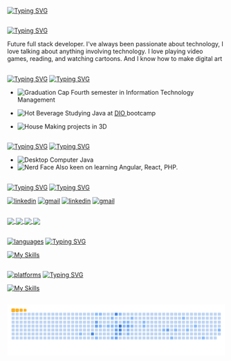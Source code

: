 [![Typing SVG](https://readme-typing-svg.demolab.com?font=Poetsen+One&weight=100&size=24&pause=1000&color=F5B1B0&random=false&width=435&lines=Hi+there!+I'm+Nicole+Valle)](https://git.io/typing-svg#gh-light-mode-only)
## 
[![Typing SVG](https://readme-typing-svg.demolab.com?font=Poetsen+One&weight=100&size=24&pause=1000&color=4C71F2&random=false&width=435&lines=Hi+there!+I'm+Nicole+Valle)](https://git.io/typing-svg#gh-dark-mode-only)

<p align="left">Future full stack developer.
I've always been passionate about technology, I love talking about anything involving technology.
I love playing video games, reading, and watching cartoons.
And I know how to make digital art</p>

##
 


##

 

[![Typing SVG](https://readme-typing-svg.demolab.com?font=Poetsen+One&weight=100&size=24&pause=1000&color=F5B1B0&repeat=false&random=false&width=427&height=41&lines=What+I'm+up+to)](https://git.io/typing-svg#gh-light-mode-only)
[![Typing SVG](https://readme-typing-svg.demolab.com?font=Fira+Code&pause=1000&color=4C71F2&repeat=false&random=false&width=435&lines=What+I'm+up+to)](https://git.io/typing-svg#gh-dark-mode-only)

 - <img src="https://raw.githubusercontent.com/Tarikul-Islam-Anik/Animated-Fluent-Emojis/master/Emojis/Objects/Graduation%20Cap.png" alt="Graduation Cap" width="25" height="25" /> Fourth semester in Information Technology Management

 - <img src="https://raw.githubusercontent.com/Tarikul-Islam-Anik/Animated-Fluent-Emojis/master/Emojis/Food/Hot%20Beverage.png" alt="Hot Beverage" width="25" height="25" /> Studying Java at <a href="https://web.dio.me/play">DIO </a> bootcamp
 - <img src="https://raw.githubusercontent.com/Tarikul-Islam-Anik/Animated-Fluent-Emojis/master/Emojis/Travel%20and%20places/House.png" alt="House" width="25" height="25" /> Making projects in 3D



  



## 

[![Typing SVG](https://readme-typing-svg.demolab.com?font=Poetsen+One&weight=100&size=24&pause=1000&color=F5B1B0&repeat=false&random=false&width=427&height=41&lines=Technologies+I'm+learning)](https://git.io/typing-svg#gh-light-mode-only)
[![Typing SVG](https://readme-typing-svg.demolab.com?font=Fira+Code&pause=1000&color=4C71F2&repeat=false&random=false&width=435&lines=Technologies+I'm+learning)](https://git.io/typing-svg#gh-dark-mode-only)
 - <img src="https://raw.githubusercontent.com/Tarikul-Islam-Anik/Animated-Fluent-Emojis/master/Emojis/Objects/Desktop%20Computer.png" alt="Desktop Computer" width="25" height="25" />  Java
 - <img src="https://raw.githubusercontent.com/Tarikul-Islam-Anik/Animated-Fluent-Emojis/master/Emojis/Smilies/Nerd%20Face.png" alt="Nerd Face" width="25" height="25" /> Also keen on learning Angular, React, PHP.
##

[![Typing SVG](https://readme-typing-svg.demolab.com?font=Poetsen+One&weight=100&size=24&pause=1000&color=F5B1B0&repeat=false&random=false&width=427&height=41&lines=Social+media)](https://git.io/typing-svg#gh-light-mode-only)
[![Typing SVG](https://readme-typing-svg.demolab.com?font=Fira+Code&pause=1000&color=4C71F2&repeat=false&random=false&width=435&lines=Social+media)](https://git.io/typing-svg#gh-dark-mode-only)

[![linkedin](https://img.shields.io/badge/LinkedIn-f5b1b0?style=for-the-badge&logo=linkedin&logoColor=ffffff)](www.linkedin.com/in/nicole-valle-gurgel-364160201#gh-light-mode-only)
[![gmail](https://img.shields.io/badge/Gmail-f5b1b0?style=for-the-badge&logo=gmail&logoColor=ffffff)](mailto:nicolevalegurgel22@gmail.com#gh-light-mode-only)
[![linkedin](https://img.shields.io/badge/LinkedIn-000000?style=for-the-badge&logo=linkedin&logoColor=4c71f2)](www.linkedin.com/in/nicole-valle-gurgel-364160201#gh-dark-mode-only)
[![gmail](https://img.shields.io/badge/Gmail-000000?style=for-the-badge&logo=gmail&logoColor=4c71f2)](mailto:nicolevalegurgel22@gmail.com#gh-dark-mode-only)

## 

<a href="https://github.com/NicoleValleGurgel/github-readme-stats#gh-light-mode-only">
  <img height=200 align="center" src="https://github-readme-stats.vercel.app/api?username=NicoleValleGurgel&hide=prs&show_icons=true&rank_icon=github&bg_color=f5b1b0&text_color=ffffff&title_color=ffffff&icon_color=ffffff&border_color=e8307b" />
</a>
<a href="https://github.com/NicoleValleGurgel/convoychat#gh-light-mode-only">
  <img height=200 align="center" src="https://github-readme-stats.vercel.app/api/top-langs/?username=NicoleValleGurgel&hide_progress=true&bg_color=f5b1b0&border_color=e8307b&text_color=ffffff&title_color=ffffff#gh-light-mode-only" />
</a>

<a href="https://github.com/NicoleValleGurgel/github-readme-stats#gh-dark-mode-only">
  <img height=200 align="center" src="https://github-readme-stats.vercel.app/api?username=NicoleValleGurgel&hide=prs&show_icons=true&rank_icon=github&bg_color=000000&text_color=4c71f2&title_color=4c71f2&icon_color=7327b8&border_color=7327b8#gh-dark-mode-only" />
</a>
<a href="https://github.com/NicoleValleGurgel/convoychat#gh-dark-mode-only">
  <img height=200 align="center" src="https://github-readme-stats.vercel.app/api/top-langs/?username=NicoleValleGurgel&hide_progress=true&bg_color=000000&border_color=7327b8&text_color=4c71f2&title_color=4c71f2#gh-dark-mode-only" />
</a>

## 

[![languages](https://readme-typing-svg.demolab.com?font=Poetsen+One&weight=100&size=24&pause=1000&color=F5B1B0&repeat=false&random=false&width=427&height=41&lines=Languages+and+Technologies)](https://git.io/typing-svg#gh-light-mode-only)
[![Typing SVG](https://readme-typing-svg.demolab.com?font=Fira+Code&pause=1000&color=4C71F2&repeat=false&random=false&width=435&lines=Languages+and+Technologies)](https://git.io/typing-svg#gh-dark-mode-only)

[![My Skills](https://skillicons.dev/icons?i=js,html,css,scss,python,react,tailwind,cypress,java,md,sketchup,autocad)](https://skillicons.dev)

##

[![platforms](https://readme-typing-svg.demolab.com?font=Poetsen+One&weight=100&size=24&pause=1000&color=F5B1B0&repeat=false&random=false&width=427&height=41&lines=Tools+and+Platforms)](https://git.io/typing-svg#gh-light-mode-only)
[![Typing SVG](https://readme-typing-svg.demolab.com?font=Fira+Code&pause=1000&color=4C71F2&repeat=false&random=false&width=435&lines=Tools+and+Platforms)](https://git.io/typing-svg#gh-dark-mode-only)

[![My Skills](https://skillicons.dev/icons?i=azure,vscode,obsidian,notion,linux,idea,git,github,figma)](https://skillicons.dev)

##

<picture>
  <source media="(prefers-color-scheme: dark)" srcset="https://github.com/NicoleValleGurgel/NicoleValleGurgel/blob/output/github-contribution-grid-snake-dark.svg">
  <source media="(prefers-color-scheme: light)" srcset="https://github.com/NicoleValleGurgel/NicoleValleGurgel/blob/output/github-contribution-grid-snake.svg">
  <img alt="github contribution grid snake animation" src="https://github.com/NicoleValleGurgel/NicoleValleGurgel/blob/output/github-contribution-grid-snake.gif">
</picture>
